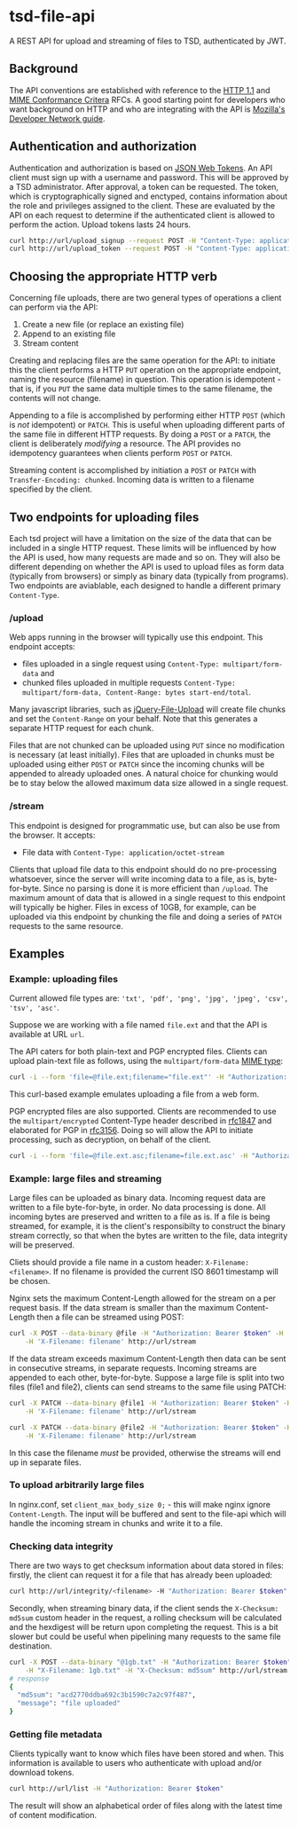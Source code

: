 
# tsd-file-api

A REST API for upload and streaming of files to TSD, authenticated by JWT.

## Background

The API conventions are established with reference to the [HTTP 1.1](https://tools.ietf.org/html/rfc7230) and [MIME Conformance Critera](https://tools.ietf.org/html/rfc2045) RFCs. A good starting point for developers who want background on HTTP and who are integrating with the API is [Mozilla's Developer Network guide](https://developer.mozilla.org/en-US/docs/Web/HTTP).

## Authentication and authorization

Authentication and authorization is based on [JSON Web Tokens](https://jwt.io/). An API client must sign up with a username and password. This will be approved by a TSD administrator. After approval, a token can be requested. The token, which is cryptographically signed and enctyped, contains information about the role and privileges assigned to the client. These are evaluated by the API on each request to determine if the authenticated client is allowed to perform the action. Upload tokens lasts 24 hours.

```bash
curl http://url/upload_signup --request POST -H "Content-Type: application/json" --data '{ "email": "your.email@whatever.com", "pass": "your-password"  }'
curl http://url/upload_token --request POST -H "Content-Type: application/json" --data '{ "email": "your.email@whatever.com", "pass": "your-password"  }'
```

## Choosing the appropriate HTTP verb

Concerning file uploads, there are two general types of operations a client can perform via the API:

1. Create a new file (or replace an existing file)
2. Append to an existing file
3. Stream content

Creating and replacing files are the same operation for the API: to initiate this the client performs a HTTP `PUT` operation on the appropriate endpoint, naming the resource (filename) in question. This operation is idempotent - that is, if you `PUT` the same data multiple times to the same filename, the contents will not change.

Appending to a file is accomplished by performing either HTTP `POST` (which is _not_ idempotent) or `PATCH`. This is useful when uploading different parts of the same file in different HTTP requests. By doing a `POST` or a `PATCH`, the client is deliberately _modifying_ a resource. The API provides no idempotency guarantees when clients perform `POST` or `PATCH`.

Streaming content is accomplished by initiation a `POST` or `PATCH` with `Transfer-Encoding: chunked`. Incoming data is written to a filename specified by the client.

## Two endpoints for uploading files

Each tsd project will have a limitation on the size of the data that can be included in a single HTTP request. These limits will be influenced by how the API is used, how many requests are made and so on. They will also be different depending on whether the API is used to upload files as form data (typically from browsers) or simply as binary data (typically from programs). Two endpoints are aviablable, each designed to handle a different primary `Content-Type`.

### /upload

Web apps running in the browser will typically use this endpoint. This endpoint accepts:

* files uploaded in a single request using `Content-Type: multipart/form-data` and
* chunked files uploaded in multiple requests `Content-Type: multipart/form-data, Content-Range: bytes start-end/total`.

Many javascript libraries, such as [jQuery-File-Upload](https://github.com/blueimp/jQuery-File-Upload/wiki/Options) will create file chunks and set the `Content-Range` on your behalf. Note that this generates a separate HTTP request for each chunk.

Files that are not chunked can be uploaded using `PUT` since no modification is necessary (at least initially). Files that are uploaded in chunks must be uploaded using either `POST` or `PATCH` since the incoming chunks will be appended to already uploaded ones. A natural choice for chunking would be to stay below the allowed maximum data size allowed in a single request.

### /stream

This endpoint is designed for programmatic use, but can also be use from the browser. It accepts:

* File data with `Content-Type: application/octet-stream`

Clients that upload file data to this endpoint should do no pre-processing whatsoever, since the server will write incoming data to a file, as is, byte-for-byte. Since no parsing is done it is more efficient than `/upload`. The maximum amount of data that is allowed in a single request to this endpoint will typically be higher. Files in excess of 10GB, for example, can be uploaded via this endpoint by chunking the file and doing a series of `PATCH` requests to the same resource.

## Examples

### Example: uploading files

Current allowed file types are: `'txt', 'pdf', 'png', 'jpg', 'jpeg', 'csv', 'tsv', 'asc'`.

Suppose we are working with a file named `file.ext` and that the API is available at URL `url`.



The API caters for both plain-text and PGP encrypted files. Clients can upload plain-text file as follows, using the `multipart/form-data` [MIME type](https://tools.ietf.org/html/rfc1341):

```bash
curl -i --form 'file=@file.ext;filename="file.ext"' -H "Authorization: Bearer $token" -H "Content-Type: multipart/form-data" http://url/upload
```

This curl-based example emulates uploading a file from a web form.

PGP encrypted files are also supported. Clients are recommended to use the `multipart/encrypted` Content-Type header described in [rfc1847](https://tools.ietf.org/html/rfc1847) and elaborated for PGP in [rfc3156](https://tools.ietf.org/html/rfc3156). Doing so will allow the API to initiate processing, such as decryption, on behalf of the client.

```bash
curl -i --form 'file=@file.ext.asc;filename=file.ext.asc' -H "Authorization: Bearer $token" -H 'Content-Type: multipart/encrypted; protocol="application/pgp-encrypted"' http://url/upload
```

### Example: large files and streaming

Large files can be uploaded as binary data. Incoming request data are written to a file byte-for-byte, in order. No data processing is done. All incoming bytes are preserved and written to a file as is. If a file is being streamed, for example, it is the client's responsibilty to construct the binary stream correctly, so that when the bytes are written to the file, data integrity will be preserved.

Cliets should provide a file name in a custom header: `X-Filename: <filename>`. If no filename is provided the current ISO 8601 timestamp will be chosen.

Nginx sets the maximum Content-Length allowed for the stream on a per request basis. If the data stream is smaller than the maximum Content-Length then a file can be streamed using POST:

``` bash
curl -X POST --data-binary @file -H "Authorization: Bearer $token" -H 'Content-Type: application/octet-stream' \
    -H 'X-Filename: filename' http://url/stream
```

If the data stream exceeds maximum Content-Length then data can be sent in consecutive streams, in separate requests. Incoming streams are appended to each other, byte-for-byte. Suppose a large file is split into two files (file1 and file2), clients can send streams to the same file using PATCH:

```bash
curl -X PATCH --data-binary @file1 -H "Authorization: Bearer $token" -H 'Content-Type: application/octet-stream' \
    -H 'X-Filename: filename' http://url/stream

curl -X PATCH --data-binary @file2 -H "Authorization: Bearer $token" -H 'Content-Type: application/octet-stream' \
    -H 'X-Filename: filename' http://url/stream
```

In this case the filename _must_ be provided, otherwise the streams will end up in separate files.

### To upload arbitrarily large files

In nginx.conf, set `client_max_body_size 0;` - this will make nginx ignore `Content-Length`. The input will be buffered and sent to the file-api which will handle the incoming stream in chunks and write it to a file.

### Checking data integrity

There are two ways to get checksum information about data stored in files: firstly, the client can request it for a file that has already been uploaded:

```bash
curl http://url/integrity/<filename> -H "Authorization: Bearer $token"
```

Secondly, when streaming binary data, if the client sends the `X-Checksum: md5sum` custom header in the request, a rolling checksum will be calculated and the hexdigest will be return upon completing the request. This is a bit slower but could be useful when pipelining many requests to the same file destination.

```bash
curl -X POST --data-binary "@1gb.txt" -H "Authorization: Bearer $token"  -H "Content-Type: application/octet-stream" \
    -H "X-Filename: 1gb.txt" -H "X-Checksum: md5sum" http://url/stream
# response
{
  "md5sum": "acd2770ddba692c3b1590c7a2c97f487",
  "message": "file uploaded"
}
```

### Getting file metadata

Clients typically want to know which files have been stored and when. This information is available to users who authenticate with upload and/or download tokens.

```bash
curl http://url/list -H "Authorization: Bearer $token"
```

The result will show an alphabetical order of files along with the latest time of content modification.


